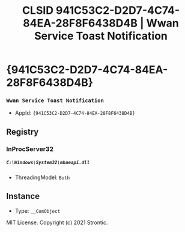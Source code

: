 ﻿---
title: "CLSID 941C53C2-D2D7-4C74-84EA-28F8F6438D4B | Wwan Service Toast Notification"
excerpt: What is COM-Object CLSID 941C53C2-D2D7-4C74-84EA-28F8F6438D4B?
---

# {941C53C2-D2D7-4C74-84EA-28F8F6438D4B}

### `Wwan Service Toast Notification`
* AppId: `{941C53C2-D2D7-4C74-84EA-28F8F6438D4B}`

## Registry


### InProcServer32

##### `C:\Windows\System32\mbaeapi.dll`
* ThreadingModel: `Both`

## Instance

* Type: `__ComObject`

MIT License. Copyright (c) 2021 Strontic.


